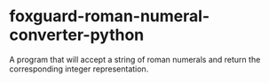 # foxguard-roman-numeral-converter-python
A program that will accept a string of roman numerals and return the corresponding integer representation.
